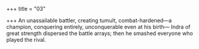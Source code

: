 +++
title = "03"

+++
An unassailable battler, creating tumult, combat-hardened—a  champion, conquering entirely, unconquerable even at his birth— Indra of great strength dispersed the battle arrays; then he smashed  everyone who played the rival.  